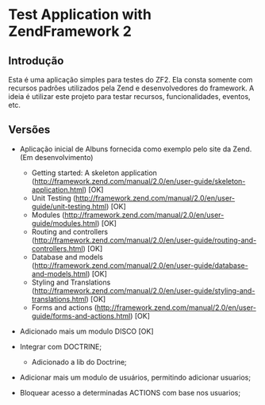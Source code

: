 Test Application with ZendFramework 2
=======================

Introdução
------------
Esta é uma aplicação simples para testes do ZF2. Ela consta somente com recursos padrões utilizados pela Zend e desenvolvedores do framework. A ideia é utilizar este projeto para testar recursos, funcionalidades, eventos, etc.


Versões
------------
- Aplicação inicial de Albuns fornecida como exemplo pelo site da Zend. (Em desenvolvimento)
	- Getting started: A skeleton application (http://framework.zend.com/manual/2.0/en/user-guide/skeleton-application.html) [OK]
	- Unit Testing (http://framework.zend.com/manual/2.0/en/user-guide/unit-testing.html) [OK]
	- Modules (http://framework.zend.com/manual/2.0/en/user-guide/modules.html) [OK]
	- Routing and controllers (http://framework.zend.com/manual/2.0/en/user-guide/routing-and-controllers.html) [OK]
	- Database and models (http://framework.zend.com/manual/2.0/en/user-guide/database-and-models.html) [OK]
	- Styling and Translations (http://framework.zend.com/manual/2.0/en/user-guide/styling-and-translations.html) [OK]
	- Forms and actions (http://framework.zend.com/manual/2.0/en/user-guide/forms-and-actions.html) [OK]

- Adicionado mais um modulo DISCO [OK]

- Integrar com DOCTRINE;
	- Adicionado a lib do Doctrine;

- Adicionar mais um modulo de usuários, permitindo adicionar usuarios;
- Bloquear acesso a determinadas ACTIONS com base nos usuarios;
